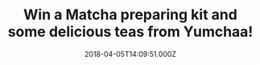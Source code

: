 ---
campaign-uuid: "c-6bca2cfe-5902-4717-8fc4-ed0e1724dafe"
type: "Competition"
category: "product"
date: "2018-04-05T14:09:51.000Z"
end-date: "2018-04-24T23:59:00.000Z"
disable-form: false
is_promoted: true
has_entry_page: true
title: "Win a Matcha preparing kit and some delicious teas from Yumchaa!"
competition-description: "<p>If you are one of those who thinks that tea is a hug\
  \ in a cup… we have excellent news for you! Here’s your chance to win an amazing\
  \ Matcha preparing kit PLUS a tin of Matcha tea & 3 delicious green teas from Yumchaa!\
  \ They blend their whole leaves sourced from the best tea gardens worldwide creating\
  \ an unique flavour!</p> \r\n<p>If you are a tea lover, click on the link below\
  \ for a chance to win!</p>"
hero-header: "Win a Matcha preparing kit and some delicious teas from Yumchaa!"
terms-confirmation: "N/A"
banner-img: "https://assets.expresslyapp.com/asset-c5253095-e1a7-4cd7-a95e-efaa52c1825f.jpg"
logo-left-href: "https://www.yumchaa.com"
logo-left-image: "https://assets.expresslyapp.com/85b483fb-0d00-45e8-8eb9-bfa286c08bdb-thumb.png"
logo-left-title: "Yumcha"
bg-image-hero: "https://assets.expresslyapp.com/asset-f7b44c0d-b7e2-4385-99fa-ff95ea873cb7.jpg"
bg-image-first: "https://assets.expresslyapp.com/asset-4d5fe6f3-9a44-45de-8d4f-82cde902fe9c.jpg"
bg-image-second: "https://assets.expresslyapp.com/asset-75b6fba3-a152-498b-8e4e-5c7068ce34cd.jpg"
bg-image-third: "https://assets.expresslyapp.com/asset-326fa38c-49fe-4196-bfd7-12b45f0c3600.jpg"
section1-content: "<p>Yumchaa\_is\_tea\_that tastes yum!\_Yumchaa is an award-winning,\
  \ independent,\_English tea company that makes unique and innovative blends, of\
  \ premium quality! Seeking out the tastiest tea leaves from around the world, the\
  \ leaves are then blended with natural ingredients and then hand packed in England!</p>\r\
  \n<p>Tea is not only an experience for the body, but also for the mind. It's a lifestyle\
  \ the entire Yumchaa team is set to share with the world!\_Whether it be something\
  \ quirky and colourful, or traditional and classic brew, the company is set on a\
  \ mission to find the tea that matches each tea lover’s personali-tea!</p> \r\n\
  <p>A perfect cuppa, for a perfect day!</p>"
section2-content: "<p>They love mixing up\_tea, herbs, flowers, fruit pieces, spices\
  \ and chocolate! that’s why their range includes over 40\_teas\_and infusions, all\
  \ whole leaf and full of flavour! Tasty\_tea\_is at the heart of everything they\
  \ do and to make a truly tasty cup of tea it’s important to use whole leaf\_tea\
  \ to create unique and one-off\_specialty\_blends!</p>\r\n<p>In 2004, They set up\
  \ a Yumchaa market stall which quickly became a haven for tea lovers to talk, try,\
  \ and buy tea! They now have several busy London cafés and a shop online which ships\
  \ their blends to their tasty tea lovers worldwide!</p>"
section3-content: "<p>They are all delicious! The Regent’s Park, Wanderlust or their\
  \ famous colour changing tea & Yumchaa’s best-selling tea up to date, Blue Voodoo!</p>\r\
  \n<p>If you can’t resist\_to taste\_their teas, think no more and submit the draw\
  \ for a chance to win an amazing Matcha preparing kit PLUS a tin of Matcha tea &\
  \ 3 delicious green teas from Yumchaa!</p>\r\n<p>Because Yumchaa is here to help\
  \ you bring the best out of their blends!</p>\r\n<p>Good luck!</p>"
entry-title: "Win a Matcha preparing kit and some delicious teas from Yumchaa!"
entry-content: "<p>Enter the draw to win a Matcha preparing kit, a tin of Matcha tea\
  \ & 3 green teas from Yumchaa by completing the form below before 23:59 on 24th\
  \ April 2018.</p>"
has-winner: false
prize-description: "A Matcha preparing kit, a tin of Matcha tea & 3 green teas from\
  \ Yumchaa!"
---